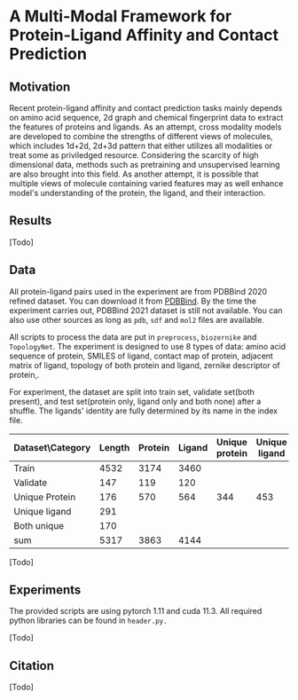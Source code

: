 # A Multi-Modal Framework for Protein-Ligand Affinity and Contact Prediction

## Motivation

Recent protein-ligand affinity and contact prediction tasks mainly depends on amino acid sequence, 2d graph and chemical fingerprint data to extract the features of proteins and ligands. As an attempt, cross modality models are developed to combine the strengths of different views of molecules, which includes 1d+2d, 2d+3d pattern that either utilizes all modalities or treat some as priviledged resource. Considering the scarcity of high dimensional data, methods such as pretraining and unsupervised learning are also brought into this field. As another attempt, it is possible that multiple views of molecule containing varied features may as well enhance model's understanding of the protein, the ligand, and their interaction.

## Results

[Todo]

## Data

All protein-ligand pairs used in the experiment are from PDBBind 2020 refined dataset. You can download it from [PDBBind](http://pdbbind.org.cn/). By the time the experiment carries out, PDBBind 2021 dataset is still not available. You can also use other sources as long as `pdb`, `sdf` and `mol2` files are available.

All scripts to process the data are put in `preprocess`, `biozernike` and `TopologyNet`. The experiment is designed to use 8 types of data: amino acid sequence of protein, SMILES of ligand, contact map of protein, adjacent matrix of ligand, topology of both protein and ligand, zernike descriptor of protein,.

For experiment, the dataset are split into train set, validate set(both present), and test set(protein only, ligand only and both none) after a shuffle. The ligands' identity are fully determined by its name in the index file.

| Dataset\Category | Length | Protein | Ligand | Unique protein | Unique ligand |
| ---------------- | ------ | ------- | ------ | -------------- | ------------- |
| Train            | 4532   | 3174    | 3460   |                |               |
| Validate         | 147    | 119     | 120    |                |               |
| Unique Protein   | 176    | 570     | 564    | 344            | 453           |
| Unique ligand    | 291    |         |        |                |               |
| Both unique      | 170    |         |        |                |               |
| sum              | 5317   | 3863    | 4144   |                |               |

[Todo]

## Experiments

The provided scripts are using pytorch 1.11 and cuda 11.3.  All required python libraries can be found in `header.py.`

[Todo]

## Citation

[Todo]
